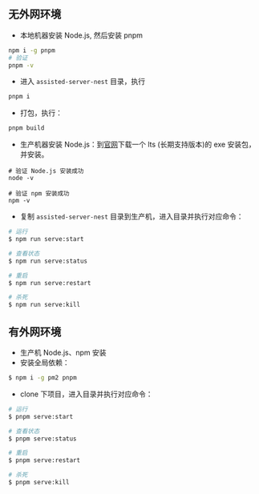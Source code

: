 ## 无外网环境

- 本地机器安装 Node.js, 然后安装 pnpm
```bash
npm i -g pnpm
# 验证
pnpm -v
```
- 进入 `assisted-server-nest` 目录，执行
```bash
pnpm i
```
- 打包，执行：
```bash
pnpm build
```

- 生产机器安装 Node.js：到[官网](http://nodejs.cn/download/)下载一个 lts (长期支持版本)的 exe 安装包，并安装。
```
# 验证 Node.js 安装成功
node -v

# 验证 npm 安装成功
npm -v
```
- 复制 `assisted-server-nest` 目录到生产机，进入目录并执行对应命令：


```bash
# 运行
$ npm run serve:start

# 查看状态
$ npm run serve:status

# 重启
$ npm run serve:restart

# 杀死
$ npm run serve:kill
```



## 有外网环境


- 生产机 Node.js、npm 安装
- 安装全局依赖：

```bash
$ npm i -g pm2 pnpm

```

- clone 下项目，进入目录并执行对应命令：

```bash
# 运行
$ pnpm serve:start

# 查看状态
$ pnpm serve:status

# 重启
$ pnpm serve:restart

# 杀死
$ pnpm serve:kill

```